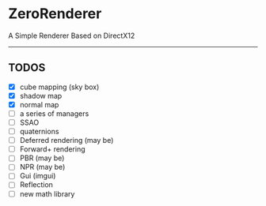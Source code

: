 # ZeroRenderer
A Simple Renderer Based on DirectX12

---

## TODOS
- [x] cube mapping (sky box)
- [x] shadow map
- [x] normal map
- [ ] a series of managers
- [ ] SSAO
- [ ] quaternions
- [ ] Deferred rendering (may be)
- [ ] Forward+ rendering
- [ ] PBR (may be)
- [ ] NPR (may be)
- [ ] Gui (imgui)
- [ ] Reflection
- [ ] new math library
